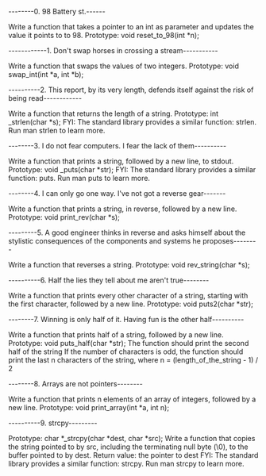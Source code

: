 --------0. 98 Battery st.------

Write a function that takes a pointer to an int as parameter and updates the value it points to to 98.
Prototype: void reset_to_98(int *n);


------------1. Don't swap horses in crossing a stream-----------

Write a function that swaps the values of two integers.
Prototype: void swap_int(int *a, int *b);

----------2. This report, by its very length, defends itself against the risk of being read------------

Write a function that returns the length of a string.
Prototype: int _strlen(char *s);
FYI: The standard library provides a similar function: strlen. Run man strlen to learn more.

--------3. I do not fear computers. I fear the lack of them----------

Write a function that prints a string, followed by a new line, to stdout.
Prototype: void _puts(char *str);
FYI: The standard library provides a similar function: puts. Run man puts to learn more.

--------4. I can only go one way. I've not got a reverse gear-------

Write a function that prints a string, in reverse, followed by a new line.
Prototype: void print_rev(char *s);

---------5. A good engineer thinks in reverse and asks himself about the stylistic consequences of the components and systems he proposes--------

Write a function that reverses a string.
Prototype: void rev_string(char *s);

----------6. Half the lies they tell about me aren't true--------

Write a function that prints every other character of a string, starting with the first character, followed by a new line.
Prototype: void puts2(char *str);

--------7. Winning is only half of it. Having fun is the other half----------

Write a function that prints half of a string, followed by a new line.
Prototype: void puts_half(char *str);
The function should print the second half of the string
If the number of characters is odd, the function should print the last n characters of the string, where n = (length_of_the_string - 1) / 2

--------8. Arrays are not pointers--------

Write a function that prints n elements of an array of integers, followed by a new line.
Prototype: void print_array(int *a, int n);


----------9. strcpy---------

Prototype: char *_strcpy(char *dest, char *src);
Write a function that copies the string pointed to by src, including the terminating null byte (\0), to the buffer pointed to by dest.
Return value: the pointer to dest
FYI: The standard library provides a similar function: strcpy. Run man strcpy to learn more.
